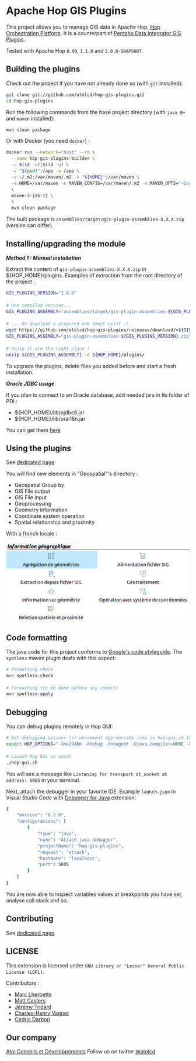 Apache Hop GIS Plugins
================================

This project allows you to manage GIS data in Apache Hop, [Hop Orchestration Platform](https://hop.apache.org/). It is a counterpart of [Pentaho Data Integrator GIS Plugins](https://github.com/atolcd/pentaho-gis-plugins).

Tested with Apache Hop `0.99`, `1.1.0` and `2.0.0-SNAPSHOT`.


Building the plugins
-------------------
Check out the project if you have not already done so (with `git` installed):

```sh
git clone git://github.com/atolcd/hop-gis-plugins.git
cd hop-gis-plugins
```

Run the following commands from the base project directory (with `java 8+` and `maven` installed):
```sh
mvn clean package
```

Or with Docker (you need `docker`) :
```sh
docker run --network="host" --rm \
  --name hop-gis-plugins-builder \
  -u $(id -u):$(id -g) \
  -v "$(pwd)":/app -w /app \
  -v ~/.m2:/var/maven/.m2 -v "${HOME}":/var/maven \
  -e HOME=/var/maven -e MAVEN_CONFIG=/var/maven/.m2 -e MAVEN_OPTS="-Duser.home=/var/maven" \
  \
  maven:3-jdk-11 \
  \
  mvn clean package
```

The built package is `assemblies/target/gis-plugin-assemblies-X.X.X.zip` (version can differ).


Installing/upgrading the module
---------------------

***Method 1 : Manual installation***

Extract the content of `gis-plugin-assemblies-X.X.X.zip` in ${HOP_HOME}/plugins.
Examples of extraction from the root directory of the project :

```sh
GIS_PLUGINS_VERSION="1.0.0"

# Use compiled version...
GIS_PLUGINS_ASSEMBLY="assemblies/target/gis-plugin-assemblies-${GIS_PLUGINS_VERSION}.zip"

# ... Or download a prepared one (must exist :)
wget https://github.com/atolcd/hop-gis-plugins/releases/download/v${GIS_PLUGINS_VERSION}/gis-plugin-assemblies-${GIS_PLUGINS_VERSION}.zip
GIS_PLUGINS_ASSEMBLY="gis-plugin-assemblies-${GIS_PLUGINS_VERSION}.zip"

# Unzip it ate the right place !
unzip ${GIS_PLUGINS_ASSEMBLY} -d ${HOP_HOME}/plugins/
```

To upgrade the plugins, delete files you added before and start a fresh installation.


***Oracle JDBC usage***

If you plan to connect to an Oracle database, add needed jars in lib folder of PDI :

 - ${HOP_HOME}/lib/ojdbc6.jar
 - ${HOP_HOME}/lib/orai18n.jar

You can get them [here](http://www.oracle.com/technetwork/apps-tech/jdbc-112010-090769.html)


Using the plugins
---------------------

See [dedicated page](docs/README.md)

You will find new elements in "Geospatial"'s directory :

 - Geospatial Group by
 - GIS File output
 - GIS File input
 - Geoprocessing
 - Geometry information
 - Coordinate system operation
 - Spatial relationship and proximity

With a french locale :

![](items-in-hop-gui.png)


Code formatting
---------------------

The java code for this project conforms to [Google's code styleguide](https://google.github.io/styleguide/javaguide.html).
The `spotless` maven plugin deals with this aspect:

```sh
# Formatting check
mvn spotless:check

# Formatting (to be done before any commit)
mvn spotless:apply
```


Debugging
---------------------

You can debug plugins remotely in Hop GUI:
```sh
# Set debugging options (or uncomment appropriate line in hop-gui.sh to keep it active)
export HOP_OPTIONS="-Xmx2048m -Xdebug -Xnoagent -Djava.compiler=NONE -Xrunjdwp:transport=dt_socket,server=y,suspend=n,address=5005"

# Launch Hop Gui as usual
./hop-gui.sh
```
You will see a message like `Listening for transport dt_socket at address: 5005` in your terminal.

Next, attach the debugger in your favorite IDE. Example `launch.json` in Visual Studio Code with [Debugger for Java](https://marketplace.visualstudio.com/items?itemName=vscjava.vscode-java-debug) extension:
```sh
{
    "version": "0.2.0",
    "configurations": [
        {
            "type": "java",
            "name": "Attach java debugger",
            "projectName": "hop-gis-plugins",
            "request": "attach",
            "hostName": "localhost",
            "port": 5005
        }
    ]
}
```

You are now able to inspect variables values at breakpoints you have set, analyse call stack and so.


Contributing
---------------------

See [dedicated page](CONTRIBUTING.md)


LICENSE
---------------------
This extension is licensed under `GNU Library or "Lesser" General Public License (LGPL)`.

Contributors :
* [Marc Lherbette](https://github.com/scali)
* [Matt Casters](https://github.com/mattcasters)
* [Jérémy Tridard](https://github.com/jtridard)
* [Charles-Henry Vagner](https://github.com/cvagner)
* [Cédric Darbon](https://twitter.com/cedricdarbon)


Our company
---------------------
[Atol Conseils et Développements](http://www.atolcd.com)
Follow us on twitter [@atolcd](https://twitter.com/atolcd)
